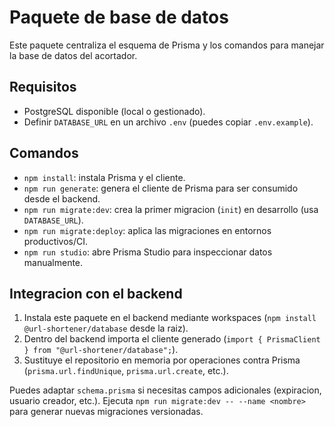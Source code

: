 # Paquete de base de datos

Este paquete centraliza el esquema de Prisma y los comandos para manejar la base de datos del acortador.

## Requisitos

- PostgreSQL disponible (local o gestionado).
- Definir `DATABASE_URL` en un archivo `.env` (puedes copiar `.env.example`).

## Comandos

- `npm install`: instala Prisma y el cliente.
- `npm run generate`: genera el cliente de Prisma para ser consumido desde el backend.
- `npm run migrate:dev`: crea la primer migracion (`init`) en desarrollo (usa `DATABASE_URL`).
- `npm run migrate:deploy`: aplica las migraciones en entornos productivos/CI.
- `npm run studio`: abre Prisma Studio para inspeccionar datos manualmente.

## Integracion con el backend

1. Instala este paquete en el backend mediante workspaces (`npm install @url-shortener/database` desde la raiz).
2. Dentro del backend importa el cliente generado (`import { PrismaClient } from "@url-shortener/database";`).
3. Sustituye el repositorio en memoria por operaciones contra Prisma (`prisma.url.findUnique`, `prisma.url.create`, etc.).

Puedes adaptar `schema.prisma` si necesitas campos adicionales (expiracion, usuario creador, etc.). Ejecuta `npm run migrate:dev -- --name <nombre>` para generar nuevas migraciones versionadas.
